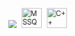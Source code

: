 <p align="left">
  <img src="https://skillicons.dev/icons?i=python,java,flutter,sqlite,dotnet,matlab,linux" />
  <img src="https://cdn.jsdelivr.net/gh/devicons/devicon@latest/icons/microsoftsqlserver/microsoftsqlserver-original-wordmark.svg" alt="MSSQL" width="40" style="margin-left:6px;" />
  <img src="https://cdn.jsdelivr.net/gh/devicons/devicon@latest/icons/cplusplus/cplusplus-original.svg" alt="C++" width="40" style="margin-left:6px;" />
</p>
